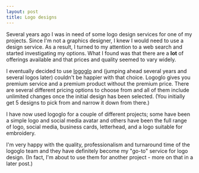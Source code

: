 ```yaml
---
layout: post
title: Logo designs
---
```


Several years ago I was in need of some logo design services for one of my projects. Since I'm not a graphics designer, I knew I would need to use a design service. As a result, I turned to my attention to a web search and started investigating my options. What I found was that there are a **lot** of offerings available and that prices and quality seemed to vary widely.

I eventually decided to use [logoglo](http://www.logoglo.com/) and (jumping ahead several years and several logos later) couldn't be happier with that choice. Logoglo gives you premium service and a premium product without the premium price. There are several different pricing options to choose from and all of them include unlimited changes once the initial design has been selected. (You initially get 5 designs to pick from and narrow it down from there.)

I have now used logoglo for a couple of different projects; some have been a simple logo and social media avatar and others have been the full range of logo, social media, business cards, letterhead, and a logo suitable for embroidery.

I'm very happy with the quality, professionalism and turnaround time of the logoglo team and they have definitely become my "go-to" service for logo design. (In fact, I'm about to use them for another project - more on that in a later post.)
